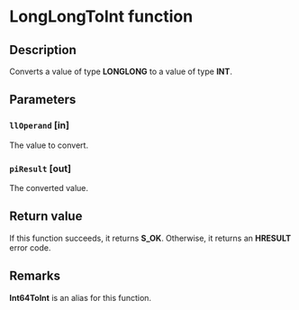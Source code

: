 # LongLongToInt function

## Description

Converts a value of type **LONGLONG** to a value of type **INT**.

## Parameters

### `llOperand` [in]

The value to convert.

### `piResult` [out]

The converted value.

## Return value

If this function succeeds, it returns **S_OK**. Otherwise, it returns an **HRESULT** error code.

## Remarks

**Int64ToInt** is an alias for this function.